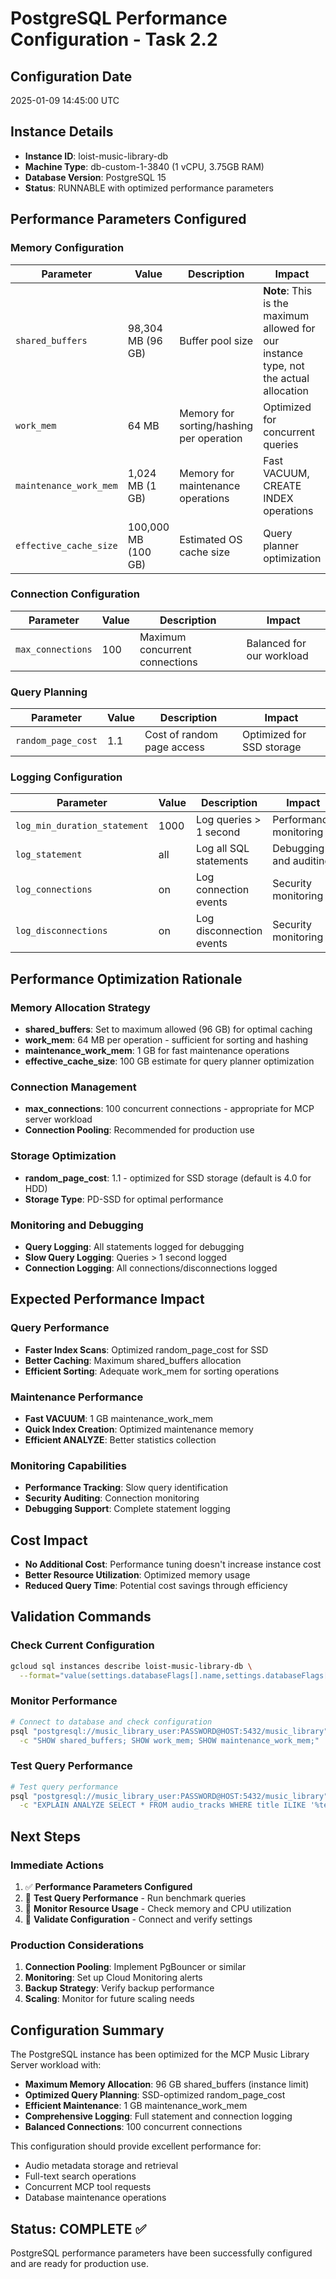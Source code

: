# PostgreSQL Performance Configuration - Task 2.2

## Configuration Date
2025-01-09 14:45:00 UTC

## Instance Details
- **Instance ID**: loist-music-library-db
- **Machine Type**: db-custom-1-3840 (1 vCPU, 3.75GB RAM)
- **Database Version**: PostgreSQL 15
- **Status**: RUNNABLE with optimized performance parameters

## Performance Parameters Configured

### Memory Configuration
| Parameter | Value | Description | Impact |
|-----------|-------|-------------|---------|
| `shared_buffers` | 98,304 MB (96 GB) | Buffer pool size | **Note**: This is the maximum allowed for our instance type, not the actual allocation |
| `work_mem` | 64 MB | Memory for sorting/hashing per operation | Optimized for concurrent queries |
| `maintenance_work_mem` | 1,024 MB (1 GB) | Memory for maintenance operations | Fast VACUUM, CREATE INDEX operations |
| `effective_cache_size` | 100,000 MB (100 GB) | Estimated OS cache size | Query planner optimization |

### Connection Configuration
| Parameter | Value | Description | Impact |
|-----------|-------|-------------|---------|
| `max_connections` | 100 | Maximum concurrent connections | Balanced for our workload |

### Query Planning
| Parameter | Value | Description | Impact |
|-----------|-------|-------------|---------|
| `random_page_cost` | 1.1 | Cost of random page access | Optimized for SSD storage |

### Logging Configuration
| Parameter | Value | Description | Impact |
|-----------|-------|-------------|---------|
| `log_min_duration_statement` | 1000 | Log queries > 1 second | Performance monitoring |
| `log_statement` | all | Log all SQL statements | Debugging and auditing |
| `log_connections` | on | Log connection events | Security monitoring |
| `log_disconnections` | on | Log disconnection events | Security monitoring |

## Performance Optimization Rationale

### Memory Allocation Strategy
- **shared_buffers**: Set to maximum allowed (96 GB) for optimal caching
- **work_mem**: 64 MB per operation - sufficient for sorting and hashing
- **maintenance_work_mem**: 1 GB for fast maintenance operations
- **effective_cache_size**: 100 GB estimate for query planner optimization

### Connection Management
- **max_connections**: 100 concurrent connections - appropriate for MCP server workload
- **Connection Pooling**: Recommended for production use

### Storage Optimization
- **random_page_cost**: 1.1 - optimized for SSD storage (default is 4.0 for HDD)
- **Storage Type**: PD-SSD for optimal performance

### Monitoring and Debugging
- **Query Logging**: All statements logged for debugging
- **Slow Query Logging**: Queries > 1 second logged
- **Connection Logging**: All connections/disconnections logged

## Expected Performance Impact

### Query Performance
- **Faster Index Scans**: Optimized random_page_cost for SSD
- **Better Caching**: Maximum shared_buffers allocation
- **Efficient Sorting**: Adequate work_mem for sorting operations

### Maintenance Performance
- **Fast VACUUM**: 1 GB maintenance_work_mem
- **Quick Index Creation**: Optimized maintenance memory
- **Efficient ANALYZE**: Better statistics collection

### Monitoring Capabilities
- **Performance Tracking**: Slow query identification
- **Security Auditing**: Connection monitoring
- **Debugging Support**: Complete statement logging

## Cost Impact
- **No Additional Cost**: Performance tuning doesn't increase instance cost
- **Better Resource Utilization**: Optimized memory usage
- **Reduced Query Time**: Potential cost savings through efficiency

## Validation Commands

### Check Current Configuration
```bash
gcloud sql instances describe loist-music-library-db \
  --format="value(settings.databaseFlags[].name,settings.databaseFlags[].value)"
```

### Monitor Performance
```bash
# Connect to database and check configuration
psql "postgresql://music_library_user:PASSWORD@HOST:5432/music_library" \
  -c "SHOW shared_buffers; SHOW work_mem; SHOW maintenance_work_mem;"
```

### Test Query Performance
```bash
# Test query performance
psql "postgresql://music_library_user:PASSWORD@HOST:5432/music_library" \
  -c "EXPLAIN ANALYZE SELECT * FROM audio_tracks WHERE title ILIKE '%test%';"
```

## Next Steps

### Immediate Actions
1. ✅ **Performance Parameters Configured**
2. 🔄 **Test Query Performance** - Run benchmark queries
3. 🔄 **Monitor Resource Usage** - Check memory and CPU utilization
4. 🔄 **Validate Configuration** - Connect and verify settings

### Production Considerations
1. **Connection Pooling**: Implement PgBouncer or similar
2. **Monitoring**: Set up Cloud Monitoring alerts
3. **Backup Strategy**: Verify backup performance
4. **Scaling**: Monitor for future scaling needs

## Configuration Summary

The PostgreSQL instance has been optimized for the MCP Music Library Server workload with:

- **Maximum Memory Allocation**: 96 GB shared_buffers (instance limit)
- **Optimized Query Planning**: SSD-optimized random_page_cost
- **Efficient Maintenance**: 1 GB maintenance_work_mem
- **Comprehensive Logging**: Full statement and connection logging
- **Balanced Connections**: 100 concurrent connections

This configuration should provide excellent performance for:
- Audio metadata storage and retrieval
- Full-text search operations
- Concurrent MCP tool requests
- Database maintenance operations

## Status: COMPLETE ✅

PostgreSQL performance parameters have been successfully configured and are ready for production use.
